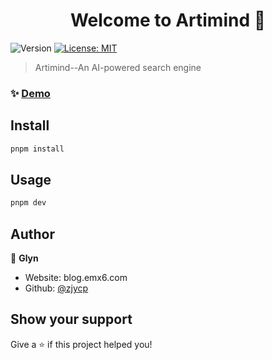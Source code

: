 <h1 align="center">Welcome to Artimind 👋</h1>
<p>
  <img alt="Version" src="https://img.shields.io/badge/version-0.1.0-blue.svg?cacheSeconds=2592000" />
  <a href="#" target="_blank">
    <img alt="License: MIT" src="https://img.shields.io/badge/License-MIT-yellow.svg" />
  </a>
</p>

> Artimind--An AI-powered search engine

### ✨ [Demo](https://artimind.top)

## Install

```sh
pnpm install
```

## Usage

```sh
pnpm dev
```

## Author

👤 **Glyn**

* Website: blog.emx6.com
* Github: [@zjycp](https://github.com/zjycp)

## Show your support

Give a ⭐️ if this project helped you!